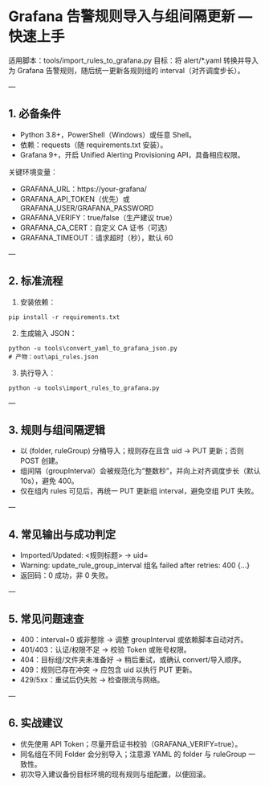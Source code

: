 # Grafana 告警规则导入与组间隔更新 — 快速上手

适用脚本：tools/import_rules_to_grafana.py
目标：将 alert/*.yaml 转换并导入为 Grafana 告警规则，随后统一更新各规则组的 interval（对齐调度步长）。

—

## 1. 必备条件
- Python 3.8+，PowerShell（Windows）或任意 Shell。
- 依赖：requests（随 requirements.txt 安装）。
- Grafana 9+，开启 Unified Alerting Provisioning API，具备相应权限。

关键环境变量：
- GRAFANA_URL：https://your-grafana/
- GRAFANA_API_TOKEN（优先）或 GRAFANA_USER/GRAFANA_PASSWORD
- GRAFANA_VERIFY：true/false（生产建议 true）
- GRAFANA_CA_CERT：自定义 CA 证书（可选）
- GRAFANA_TIMEOUT：请求超时（秒），默认 60

—

## 2. 标准流程
1) 安装依赖：
```
pip install -r requirements.txt
```
2) 生成输入 JSON：
```
python -u tools\convert_yaml_to_grafana_json.py
# 产物：out\api_rules.json
```
3) 执行导入：
```
python -u tools\import_rules_to_grafana.py
```

—

## 3. 规则与组间隔逻辑
- 以 (folder, ruleGroup) 分桶导入；规则存在且含 uid → PUT 更新；否则 POST 创建。
- 组间隔（groupInterval）会被规范化为“整数秒”，并向上对齐调度步长（默认 10s），避免 400。
- 仅在组内 rules 可见后，再统一 PUT 更新组 interval，避免空组 PUT 失败。

—

## 4. 常见输出与成功判定
- Imported/Updated: <规则标题> -> uid=<uid>
- Warning: update_rule_group_interval 组名 failed after retries: 400 {...}
- 返回码：0 成功，非 0 失败。

—

## 5. 常见问题速查
- 400：interval=0 或非整除 → 调整 groupInterval 或依赖脚本自动对齐。
- 401/403：认证/权限不足 → 校验 Token 或账号权限。
- 404：目标组/文件夹未准备好 → 稍后重试，或确认 convert/导入顺序。
- 409：规则已存在冲突 → 应包含 uid 以执行 PUT 更新。
- 429/5xx：重试后仍失败 → 检查限流与网络。

—

## 6. 实战建议
- 优先使用 API Token；尽量开启证书校验（GRAFANA_VERIFY=true）。
- 同名组在不同 Folder 会分别导入；注意源 YAML 的 folder 与 ruleGroup 一致性。
- 初次导入建议备份目标环境的现有规则与组配置，以便回滚。
